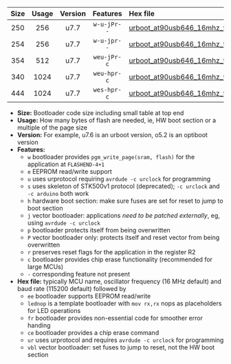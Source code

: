 |Size|Usage|Version|Features|Hex file|
|:-:|:-:|:-:|:-:|:--|
|250|256|u7.7|`w-u-jPr--`|[urboot_at90usb646_16mhz_9600bps_lednop_ur_vbl.hex](https://raw.githubusercontent.com/stefanrueger/urboot.hex/main/mcus/at90usb646/fcpu_16mhz/9600_bps/urboot_at90usb646_16mhz_9600bps_lednop_ur_vbl.hex)|
|254|256|u7.7|`w-u-jpr--`|[urboot_at90usb646_16mhz_9600bps_lednop_fr_ur_vbl.hex](https://raw.githubusercontent.com/stefanrueger/urboot.hex/main/mcus/at90usb646/fcpu_16mhz/9600_bps/urboot_at90usb646_16mhz_9600bps_lednop_fr_ur_vbl.hex)|
|354|512|u7.7|`weu-jPr-c`|[urboot_at90usb646_16mhz_9600bps_ee_lednop_fr_ce_ur_vbl.hex](https://raw.githubusercontent.com/stefanrueger/urboot.hex/main/mcus/at90usb646/fcpu_16mhz/9600_bps/urboot_at90usb646_16mhz_9600bps_ee_lednop_fr_ce_ur_vbl.hex)|
|340|1024|u7.7|`weu-hpr-c`|[urboot_at90usb646_16mhz_9600bps_ee_lednop_fr_ce_ur.hex](https://raw.githubusercontent.com/stefanrueger/urboot.hex/main/mcus/at90usb646/fcpu_16mhz/9600_bps/urboot_at90usb646_16mhz_9600bps_ee_lednop_fr_ce_ur.hex)|
|444|1024|u7.7|`wes-hpr-c`|[urboot_at90usb646_16mhz_9600bps_ee_lednop_fr_ce.hex](https://raw.githubusercontent.com/stefanrueger/urboot.hex/main/mcus/at90usb646/fcpu_16mhz/9600_bps/urboot_at90usb646_16mhz_9600bps_ee_lednop_fr_ce.hex)|

- **Size:** Bootloader code size including small table at top end
- **Usage:** How many bytes of flash are needed, ie, HW boot section or a multiple of the page size
- **Version:** For example, u7.6 is an urboot version, o5.2 is an optiboot version
- **Features:**
  + `w` bootloader provides `pgm_write_page(sram, flash)` for the application at `FLASHEND-4+1`
  + `e` EEPROM read/write support
  + `u` uses urprotocol requiring `avrdude -c urclock` for programming
  + `s` uses skeleton of STK500v1 protocol (deprecated); `-c urclock` and `-c arduino` both work
  + `h` hardware boot section: make sure fuses are set for reset to jump to boot section
  + `j` vector bootloader: applications *need to be patched externally*, eg, using `avrdude -c urclock`
  + `p` bootloader protects itself from being overwritten
  + `P` vector bootloader only: protects itself and reset vector from being overwritten
  + `r` preserves reset flags for the application in the register R2
  + `c` bootloader provides chip erase functionality (recommended for large MCUs)
  + `-` corresponding feature not present
- **Hex file:** typically MCU name, oscillator frequency (16 MHz default) and baud rate (115200 default) followed by
  + `ee` bootloader supports EEPROM read/write
  + `lednop` is a template bootloader with `mov rx,rx` nops as placeholders for LED operations
  + `fr` bootloader provides non-essential code for smoother error handing
  + `ce` bootloader provides a chip erase command
  + `ur` uses urprotocol and requires `avrdude -c urclock` for programming
  + `vbl` vector bootloader: set fuses to jump to reset, not the HW boot section
